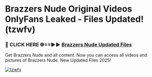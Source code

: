 # Brazzers Nude Original Videos 0nlyFans Leaked - Files Updated! (tzwfv)

<h3>🔴 CLICK HERE 🌐==►► <a href="https://tinyurl.com/y5r63du9" rel="nofollow">Brazzers Nude Updated Files</a></h3>

Get Brazzers Nude and all content. Now you can access all videos and pictures of Brazzers Nude. New Updated Files 2025!

[![tzwfv](https://i.imgur.com/UVo9nyh.gif)](https://tinyurl.com/y5r63du9)